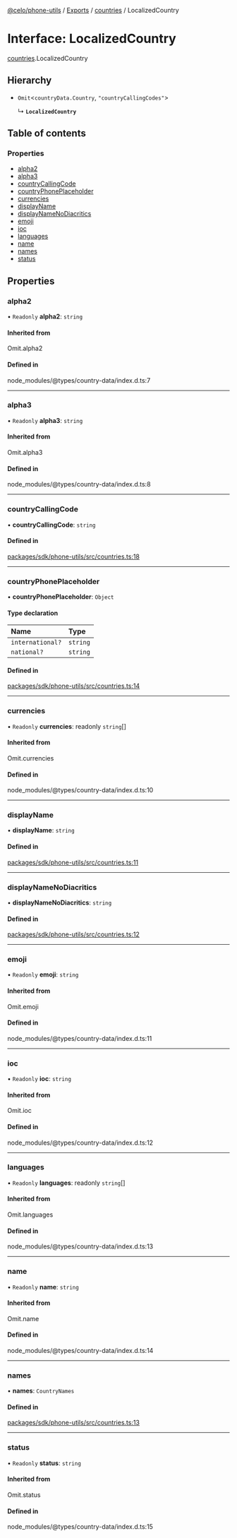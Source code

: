 [@celo/phone-utils](../README.md) / [Exports](../modules.md) / [countries](../modules/countries.md) / LocalizedCountry

# Interface: LocalizedCountry

[countries](../modules/countries.md).LocalizedCountry

## Hierarchy

- `Omit`\<`countryData.Country`, ``"countryCallingCodes"``\>

  ↳ **`LocalizedCountry`**

## Table of contents

### Properties

- [alpha2](countries.LocalizedCountry.md#alpha2)
- [alpha3](countries.LocalizedCountry.md#alpha3)
- [countryCallingCode](countries.LocalizedCountry.md#countrycallingcode)
- [countryPhonePlaceholder](countries.LocalizedCountry.md#countryphoneplaceholder)
- [currencies](countries.LocalizedCountry.md#currencies)
- [displayName](countries.LocalizedCountry.md#displayname)
- [displayNameNoDiacritics](countries.LocalizedCountry.md#displaynamenodiacritics)
- [emoji](countries.LocalizedCountry.md#emoji)
- [ioc](countries.LocalizedCountry.md#ioc)
- [languages](countries.LocalizedCountry.md#languages)
- [name](countries.LocalizedCountry.md#name)
- [names](countries.LocalizedCountry.md#names)
- [status](countries.LocalizedCountry.md#status)

## Properties

### alpha2

• `Readonly` **alpha2**: `string`

#### Inherited from

Omit.alpha2

#### Defined in

node_modules/@types/country-data/index.d.ts:7

___

### alpha3

• `Readonly` **alpha3**: `string`

#### Inherited from

Omit.alpha3

#### Defined in

node_modules/@types/country-data/index.d.ts:8

___

### countryCallingCode

• **countryCallingCode**: `string`

#### Defined in

[packages/sdk/phone-utils/src/countries.ts:18](https://github.com/celo-org/developer-tooling/blob/master/packages/sdk/phone-utils/src/countries.ts#L18)

___

### countryPhonePlaceholder

• **countryPhonePlaceholder**: `Object`

#### Type declaration

| Name | Type |
| :------ | :------ |
| `international?` | `string` |
| `national?` | `string` |

#### Defined in

[packages/sdk/phone-utils/src/countries.ts:14](https://github.com/celo-org/developer-tooling/blob/master/packages/sdk/phone-utils/src/countries.ts#L14)

___

### currencies

• `Readonly` **currencies**: readonly `string`[]

#### Inherited from

Omit.currencies

#### Defined in

node_modules/@types/country-data/index.d.ts:10

___

### displayName

• **displayName**: `string`

#### Defined in

[packages/sdk/phone-utils/src/countries.ts:11](https://github.com/celo-org/developer-tooling/blob/master/packages/sdk/phone-utils/src/countries.ts#L11)

___

### displayNameNoDiacritics

• **displayNameNoDiacritics**: `string`

#### Defined in

[packages/sdk/phone-utils/src/countries.ts:12](https://github.com/celo-org/developer-tooling/blob/master/packages/sdk/phone-utils/src/countries.ts#L12)

___

### emoji

• `Readonly` **emoji**: `string`

#### Inherited from

Omit.emoji

#### Defined in

node_modules/@types/country-data/index.d.ts:11

___

### ioc

• `Readonly` **ioc**: `string`

#### Inherited from

Omit.ioc

#### Defined in

node_modules/@types/country-data/index.d.ts:12

___

### languages

• `Readonly` **languages**: readonly `string`[]

#### Inherited from

Omit.languages

#### Defined in

node_modules/@types/country-data/index.d.ts:13

___

### name

• `Readonly` **name**: `string`

#### Inherited from

Omit.name

#### Defined in

node_modules/@types/country-data/index.d.ts:14

___

### names

• **names**: `CountryNames`

#### Defined in

[packages/sdk/phone-utils/src/countries.ts:13](https://github.com/celo-org/developer-tooling/blob/master/packages/sdk/phone-utils/src/countries.ts#L13)

___

### status

• `Readonly` **status**: `string`

#### Inherited from

Omit.status

#### Defined in

node_modules/@types/country-data/index.d.ts:15
